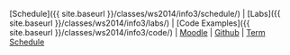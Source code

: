 
[Schedule]({{ site.baseurl }}/classes/ws2014/info3/schedule/) 
| [Labs]({{ site.baseurl }}/classes/ws2014/info3/labs/)
| [Code Examples]({{ site.baseurl }}/classes/ws2014/info3/code/)
| [Moodle](https://moodle.htw-berlin.de/course/view.php?id=4007) 
| [Github](https://github.com/htw-imi-info3) 
| [Term Schedule](https://lsf.htw-berlin.de/qisserver/rds?state=wplan&act=stg&pool=stg&show=plan&P.vx=kurz&r_zuordabstgv.semvonint=3&r_zuordabstgv.sembisint=3&missing=allTerms&k_abstgv.abstgvnr=231)
